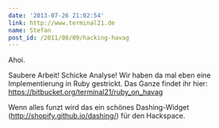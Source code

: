 ```yaml
---
date: '2013-07-26 21:02:54'
link: http://www.terminal21.de
name: Stefan
post_id: /2011/08/09/hacking-havag
---
```


Ahoi.

Saubere Arbeit! Schicke Analyse! Wir haben da mal eben eine Implementierung in Ruby gestrickt. Das Ganze findet ihr hier: https://bitbucket.org/terminal21/ruby_on_havag

Wenn alles funzt wird das ein schönes Dashing-Widget (http://shopify.github.io/dashing/) für den Hackspace.


